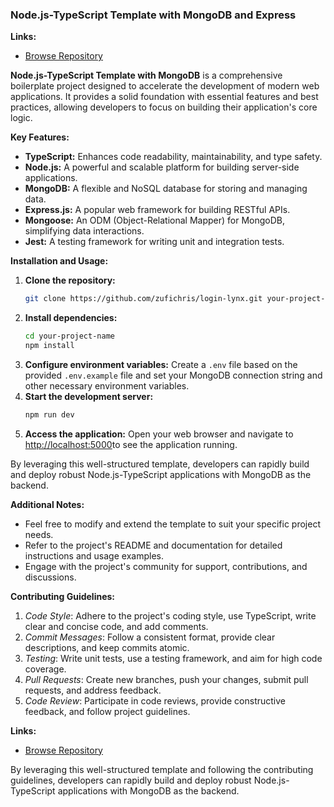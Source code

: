 ### **Node.js-TypeScript Template with MongoDB and Express**
**Links:**
* [Browse Repository](https://github.com/zufichris/login-lynx)

**Node.js-TypeScript Template with MongoDB** is a comprehensive boilerplate project designed to accelerate the development of modern web applications. It provides a solid foundation with essential features and best practices, allowing developers to focus on building their application's core logic.

**Key Features:**

* **TypeScript:** Enhances code readability, maintainability, and type safety.
* **Node.js:** A powerful and scalable platform for building server-side applications.
* **MongoDB:** A flexible and NoSQL database for storing and managing data.
* **Express.js:** A popular web framework for building RESTful APIs.
* **Mongoose:** An ODM (Object-Relational Mapper) for MongoDB, simplifying data interactions.
* **Jest:** A testing framework for writing unit and integration tests.


**Installation and Usage:**

1. **Clone the repository:**
   ```bash
   git clone https://github.com/zufichris/login-lynx.git your-project-name
   ```
2. **Install dependencies:**
   ```bash
   cd your-project-name
   npm install
   ```
3. **Configure environment variables:**
   Create a `.env` file based on the provided `.env.example` file and set your MongoDB connection string and other necessary environment variables.
4. **Start the development server:**
   ```bash
   npm run dev
   ```
5. **Access the application:**
   Open your web browser and navigate to [http://localhost:5000](http://localhost:5000 )to see the application running.


By leveraging this well-structured template, developers can rapidly build and deploy robust Node.js-TypeScript applications with MongoDB as the backend.

**Additional Notes:**

- Feel free to modify and extend the template to suit your specific project needs.
-  Refer to the project's README and documentation for detailed instructions and usage examples.
- Engage with the project's community for support, contributions, and discussions.

**Contributing Guidelines:**

1. _Code Style_: 
Adhere to the project's coding style, use TypeScript, write clear and concise code, and add comments.
2. _Commit Messages_: 
Follow a consistent format, provide clear descriptions, and keep commits atomic.
3. _Testing_: 
Write unit tests, use a testing framework, and aim for high code coverage.
4. _Pull Requests_:
 Create new branches, push your changes, submit pull requests, and address feedback.
5. _Code Review_: 
Participate in code reviews, provide constructive feedback, and follow project guidelines.

**Links:**
* [Browse Repository](https://github.com/zufichris/login-lynx)

By leveraging this well-structured template and following the contributing guidelines, developers can rapidly build and deploy robust Node.js-TypeScript applications with MongoDB as the backend.
